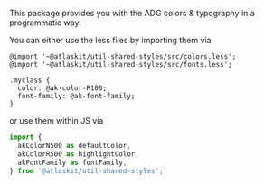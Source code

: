 This package provides you with the ADG colors & typography in a programmatic way.


You can either use the less files by importing them via

```less
@import '~@atlaskit/util-shared-styles/src/colors.less';
@import '~@atlaskit/util-shared-styles/src/fonts.less';

.myclass {
  color: @ak-color-R100;
  font-family: @ak-font-family;
}
```

or use them within JS via

```js
import {
  akColorN500 as defaultColor,
  akColorR500 as highlightColor,
  akFontFamily as fontFamily,
} from '@atlaskit/util-shared-styles';
```
